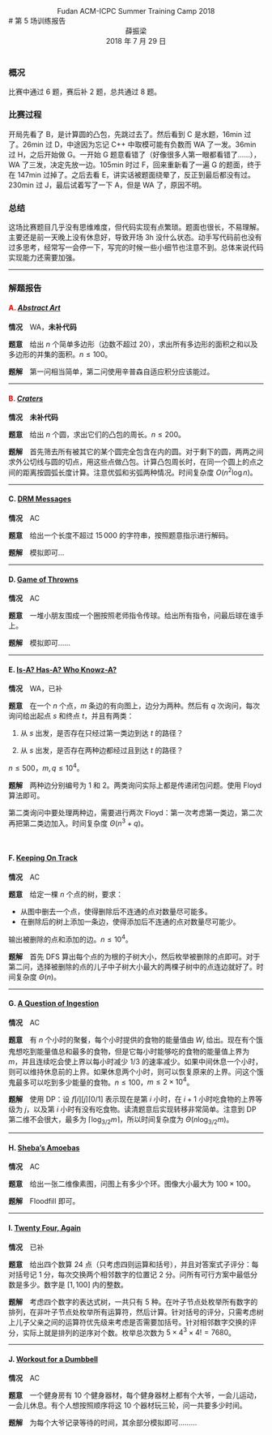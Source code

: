 <center class="subtitle">Fudan ACM-ICPC Summer Training Camp 2018</center>
# 第 5 场训练报告

<br />
<center>薛振梁</center>
<center>2018 年 7 月 29 日</center>
<br />

### 概况

比赛中通过 6 题，赛后补 2 题，总共通过 8 题。

### 比赛过程

开局先看了 B，是计算圆的凸包，先跳过去了。然后看到 C 是水题，16min 过了。26min 过 D，中途因为忘记 C++ 中取模可能有负数而 WA 了一发。36min 过 H，之后开始做 G。一开始 G 题意看错了（好像很多人第一眼都看错了……），WA 了三发，决定先放一边。105min 时过 F，回来重新看了一遍 G 的题面，终于在 147min 过掉了。之后去看 E，讲实话被题面绕晕了，反正到最后都没有过。230min 过 J，最后试着写了一下 A，但是 WA 了，原因不明。

### 总结

这场比赛题目几乎没有思维难度，但代码实现有点繁琐。题面也很长，不易理解。主要还是前一天晚上没有休息好，导致开场 3h 没什么状态。动手写代码前也没有过多思考，经常写一会停一下，写完的时候一些小细节也注意不到。总体来说代码实现能力还需要加强。

***

### 解题报告

#### <span style="color: red">A.</span> [*Abstract Art*](https://vjudge.net/problem/Gym-101673A)

**情况**　WA，**未补代码**

**题意**　给出 $n$ 个简单多边形（边数不超过 20），求出所有多边形的面积之和以及多边形的并集的面积。$n \leqslant 100$。

**题解**　第一问相当简单，第二问使用辛普森自适应积分应该能过。

<hr />

#### <span style="color: red">B.</span> [*Craters*](https://vjudge.net/problem/Gym-101673B)

**情况**　**未补代码**

**题意**　给出 $n$ 个圆，求出它们的凸包的周长。$n \leqslant 200$。

**题解**　首先筛去所有被其它的某个圆完全包含在内的圆。对于剩下的圆，两两之间求外公切线与圆的切点，用这些点做凸包。计算凸包周长时，在同一个圆上的点之间的距离按圆弧长度计算。注意优弧和劣弧两种情况。时间复杂度 $O(n^2 \log n)$。

<hr />

#### C. [DRM Messages](https://vjudge.net/problem/Gym-101673C)

**情况**　AC

**题意**　给出一个长度不超过 $15\,000$ 的字符串，按照题意指示进行解码。

**题解**　模拟即可…

<hr />

#### D. [Game of Throwns](https://vjudge.net/problem/Gym-101673D)

**情况**　AC

**题意**　一堆小朋友围成一个圈按照老师指令传球。给出所有指令，问最后球在谁手上。

**题解**　模拟即可……

<hr />

#### E. [Is-A? Has-A? Who Knowz-A?](https://vjudge.net/problem/Gym-101673E)

**情况**　WA，已补

**题意**　在一个 $n$ 个点，$m$ 条边的有向图上，边分为两种。然后有 $q$ 次询问，每次询问给出起点 $s$ 和终点 $t$，并且有两类：

1. 从 $s$ 出发，是否存在只经过第一类边到达 $t$ 的路径？

2. 从 $s$ 出发，是否存在两种边都经过且到达 $t$ 的路径？

$n \leqslant 500$，$m,\,q \leqslant 10^4$。

**题解**　两种边分别编号为 1 和 2。两类询问实际上都是传递闭包问题。使用 Floyd 算法即可。

第二类询问中要处理两种边，需要进行两次 Floyd：第一次考虑第一类边，第二次再把第二类边加入。时间复杂度 $\Theta(n^3 + q)$。

<br />

#### F. [Keeping On Track](https://vjudge.net/problem/Gym-101673F)

**情况**　AC

**题意**　给定一棵 $n$ 个点的树，要求：

* 从图中删去一个点，使得删除后不连通的点对数量尽可能多。
* 在删除后的树上添加一条边，使得添加后不连通的点对数量尽可能少。

输出被删除的点和添加的边。$n \leqslant 10^4$。

**题解**　首先 DFS 算出每个点的为根的子树大小，然后枚举被删除的点即可。对于第二问，选择被删除的点的儿子中子树大小最大的两棵子树中的点连边就好了。时间复杂度 $\Theta(n)$。

<hr />

#### G. [A Question of Ingestion](https://vjudge.net/problem/Gym-101673G)

**情况**　AC

**题意**　有 $n$ 个小时的聚餐，每个小时提供的食物的能量值由 $W_i$ 给出。现在有个饿鬼想吃到能量值总和最多的食物，但是它每小时能够吃的食物的能量值上界为 $m$，并且连续吃会使上界以每小时减少 $1/3$ 的速率减少。如果中间休息一个小时，则可以维持休息前的上界。如果休息两个小时，则可以恢复原来的上界。问这个饿鬼最多可以吃到多少能量的食物。$n \leqslant 100$，$m \leqslant 2 \times 10^4$。

**题解**　使用 DP：设 $f[i][j][0/1]$ 表示现在是第 $i$ 小时，在 $i + 1$ 小时吃食物的上界等级为 $j$，以及第 $i$ 小时有没有吃食物。读清题意后实现转移非常简单。注意到 DP 第二维不会很大，最多为 $\lceil \log_{3/2} m \rceil$，所以时间复杂度为 $\Theta(n \log_{3/2} m)$。

<hr />

#### H. [Sheba’s Amoebas](https://vjudge.net/problem/Gym-101673H)

**情况**　AC

**题意**　给出一张二维像素图，问图上有多少个环。图像大小最大为 $100 \times 100$。

**题解**　Floodfill 即可。

<hr />

#### I. [Twenty Four, Again](https://vjudge.net/problem/Gym-101673I)

**情况**　已补

**题意**　给出四个数算 24 点（只考虑四则运算和括号），并且对答案式子评分：每对括号记 1 分，每次交换两个相邻数字的位置记 2 分。问所有可行方案中最低分数是多少。数字是 $[1,\,100]$ 内的整数。

**题解**　考虑四个数字的表达式树，一共只有 5 种。在叶子节点处枚举所有数字的排列，在非叶子节点处枚举所有运算符，然后计算。针对括号的评分，只需考虑树上儿子父亲之间的运算符优先级来考虑是否需要加括号。针对相邻数字交换的评分，实际上就是排列的逆序对个数。枚举总次数为 $5 \times 4^3 \times 4! = 7680$。

<hr />

#### J. [Workout for a Dumbbell](https://vjudge.net/problem/Gym-101673J)

**情况**　AC

**题意**　一个健身房有 10 个健身器材，每个健身器材上都有个大爷，一会儿运动，一会儿休息。有个人想按照顺序将这 10 个器材玩三轮，问一共要多少时间。

**题解**　为每个大爷记录等待的时间，其余部分模拟即可………